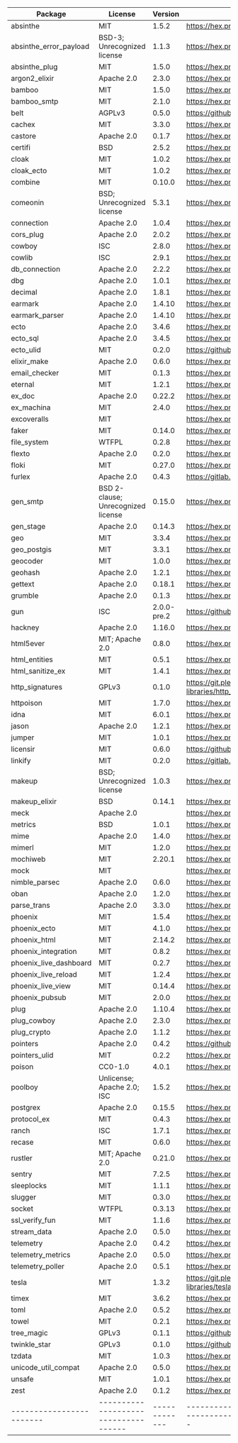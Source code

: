 | Package                | License                            | Version     | Link                                                                |
|------------------------|------------------------------------|-------------|---------------------------------------------------------------------|
| absinthe               | MIT                                | 1.5.2       | https://hex.pm/absinthe                                             |
| absinthe_error_payload | BSD-3; Unrecognized license        | 1.1.3       | https://hex.pm/absinthe_error_payload                               |
| absinthe_plug          | MIT                                | 1.5.0       | https://hex.pm/absinthe_plug                                        |
| argon2_elixir          | Apache 2.0                         | 2.3.0       | https://hex.pm/argon2_elixir                                        |
| bamboo                 | MIT                                | 1.5.0       | https://hex.pm/bamboo                                               |
| bamboo_smtp            | MIT                                | 2.1.0       | https://hex.pm/bamboo_smtp                                          |
| belt                   | AGPLv3                             | 0.5.0       | https://github.com/commonspub/belt                                  |
| cachex                 | MIT                                | 3.3.0       | https://hex.pm/cachex                                               |
| castore                | Apache 2.0                         | 0.1.7       | https://hex.pm/castore                                              |
| certifi                | BSD                                | 2.5.2       | https://hex.pm/certifi                                              |
| cloak                  | MIT                                | 1.0.2       | https://hex.pm/cloak                                                |
| cloak_ecto             | MIT                                | 1.0.2       | https://hex.pm/cloak_ecto                                           |
| combine                | MIT                                | 0.10.0      | https://hex.pm/combine                                              |
| comeonin               | BSD; Unrecognized license          | 5.3.1       | https://hex.pm/comeonin                                             |
| connection             | Apache 2.0                         | 1.0.4       | https://hex.pm/connection                                           |
| cors_plug              | Apache 2.0                         | 2.0.2       | https://hex.pm/cors_plug                                            |
| cowboy                 | ISC                                | 2.8.0       | https://hex.pm/cowboy                                               |
| cowlib                 | ISC                                | 2.9.1       | https://hex.pm/cowlib                                               |
| db_connection          | Apache 2.0                         | 2.2.2       | https://hex.pm/db_connection                                        |
| dbg                    | Apache 2.0                         | 1.0.1       | https://hex.pm/dbg                                                  |
| decimal                | Apache 2.0                         | 1.8.1       | https://hex.pm/decimal                                              |
| earmark                | Apache 2.0                         | 1.4.10      | https://hex.pm/earmark                                              |
| earmark_parser         | Apache 2.0                         | 1.4.10      | https://hex.pm/earmark_parser                                       |
| ecto                   | Apache 2.0                         | 3.4.6       | https://hex.pm/ecto                                                 |
| ecto_sql               | Apache 2.0                         | 3.4.5       | https://hex.pm/ecto_sql                                             |
| ecto_ulid              | MIT                                | 0.2.0       | https://github.com/irresponsible/ecto-ulid                          |
| elixir_make            | Apache 2.0                         | 0.6.0       | https://hex.pm/elixir_make                                          |
| email_checker          | MIT                                | 0.1.3       | https://hex.pm/email_checker                                        |
| eternal                | MIT                                | 1.2.1       | https://hex.pm/eternal                                              |
| ex_doc                 | Apache 2.0                         | 0.22.2      | https://hex.pm/ex_doc                                               |
| ex_machina             | MIT                                | 2.4.0       | https://hex.pm/ex_machina                                           |
| excoveralls            | MIT                                |             | https://hex.pm/excoveralls                                          |
| faker                  | MIT                                | 0.14.0      | https://hex.pm/faker                                                |
| file_system            | WTFPL                              | 0.2.8       | https://hex.pm/file_system                                          |
| flexto                 | Apache 2.0                         | 0.2.0       | https://hex.pm/flexto                                               |
| floki                  | MIT                                | 0.27.0      | https://hex.pm/floki                                                |
| furlex                 | Apache 2.0                         | 0.4.3       | https://gitlab.com/moodlenet/servers/furlex                         |
| gen_smtp               | BSD 2-clause; Unrecognized license | 0.15.0      | https://hex.pm/gen_smtp                                             |
| gen_stage              | Apache 2.0                         | 0.14.3      | https://hex.pm/gen_stage                                            |
| geo                    | MIT                                | 3.3.4       | https://hex.pm/geo                                                  |
| geo_postgis            | MIT                                | 3.3.1       | https://hex.pm/geo_postgis                                          |
| geocoder               | MIT                                | 1.0.0       | https://hex.pm/geocoder                                             |
| geohash                | Apache 2.0                         | 1.2.1       | https://hex.pm/geohash                                              |
| gettext                | Apache 2.0                         | 0.18.1      | https://hex.pm/gettext                                              |
| grumble                | Apache 2.0                         | 0.1.3       | https://hex.pm/grumble                                              |
| gun                    | ISC                                | 2.0.0-pre.2 | https://github.com/ninenines/gun.git                                |
| hackney                | Apache 2.0                         | 1.16.0      | https://hex.pm/hackney                                              |
| html5ever              | MIT; Apache 2.0                    | 0.8.0       | https://hex.pm/html5ever                                            |
| html_entities          | MIT                                | 0.5.1       | https://hex.pm/html_entities                                        |
| html_sanitize_ex       | MIT                                | 1.4.1       | https://hex.pm/html_sanitize_ex                                     |
| http_signatures        | GPLv3                              | 0.1.0       | https://git.pleroma.social/pleroma/elixir-libraries/http_signatures |
| httpoison              | MIT                                | 1.7.0       | https://hex.pm/httpoison                                            |
| idna                   | MIT                                | 6.0.1       | https://hex.pm/idna                                                 |
| jason                  | Apache 2.0                         | 1.2.1       | https://hex.pm/jason                                                |
| jumper                 | MIT                                | 1.0.1       | https://hex.pm/jumper                                               |
| licensir               | MIT                                | 0.6.0       | https://github.com/mayel/licensir                                   |
| linkify                | MIT                                | 0.2.0       | https://gitlab.com/CommonsPub/linkify.git                           |
| makeup                 | BSD; Unrecognized license          | 1.0.3       | https://hex.pm/makeup                                               |
| makeup_elixir          | BSD                                | 0.14.1      | https://hex.pm/makeup_elixir                                        |
| meck                   | Apache 2.0                         |             | https://hex.pm/meck                                                 |
| metrics                | BSD                                | 1.0.1       | https://hex.pm/metrics                                              |
| mime                   | Apache 2.0                         | 1.4.0       | https://hex.pm/mime                                                 |
| mimerl                 | MIT                                | 1.2.0       | https://hex.pm/mimerl                                               |
| mochiweb               | MIT                                | 2.20.1      | https://hex.pm/mochiweb                                             |
| mock                   | MIT                                |             | https://hex.pm/mock                                                 |
| nimble_parsec          | Apache 2.0                         | 0.6.0       | https://hex.pm/nimble_parsec                                        |
| oban                   | Apache 2.0                         | 1.2.0       | https://hex.pm/oban                                                 |
| parse_trans            | Apache 2.0                         | 3.3.0       | https://hex.pm/parse_trans                                          |
| phoenix                | MIT                                | 1.5.4       | https://hex.pm/phoenix                                              |
| phoenix_ecto           | MIT                                | 4.1.0       | https://hex.pm/phoenix_ecto                                         |
| phoenix_html           | MIT                                | 2.14.2      | https://hex.pm/phoenix_html                                         |
| phoenix_integration    | MIT                                | 0.8.2       | https://hex.pm/phoenix_integration                                  |
| phoenix_live_dashboard | MIT                                | 0.2.7       | https://hex.pm/phoenix_live_dashboard                               |
| phoenix_live_reload    | MIT                                | 1.2.4       | https://hex.pm/phoenix_live_reload                                  |
| phoenix_live_view      | MIT                                | 0.14.4      | https://hex.pm/phoenix_live_view                                    |
| phoenix_pubsub         | MIT                                | 2.0.0       | https://hex.pm/phoenix_pubsub                                       |
| plug                   | Apache 2.0                         | 1.10.4      | https://hex.pm/plug                                                 |
| plug_cowboy            | Apache 2.0                         | 2.3.0       | https://hex.pm/plug_cowboy                                          |
| plug_crypto            | Apache 2.0                         | 1.1.2       | https://hex.pm/plug_crypto                                          |
| pointers               | Apache 2.0                         | 0.4.2       | https://github.com/commonspub/pointers.git                          |
| pointers_ulid          | MIT                                | 0.2.2       | https://hex.pm/pointers_ulid                                        |
| poison                 | CC0-1.0                            | 4.0.1       | https://hex.pm/poison                                               |
| poolboy                | Unlicense; Apache 2.0; ISC         | 1.5.2       | https://hex.pm/poolboy                                              |
| postgrex               | Apache 2.0                         | 0.15.5      | https://hex.pm/postgrex                                             |
| protocol_ex            | MIT                                | 0.4.3       | https://hex.pm/protocol_ex                                          |
| ranch                  | ISC                                | 1.7.1       | https://hex.pm/ranch                                                |
| recase                 | MIT                                | 0.6.0       | https://hex.pm/recase                                               |
| rustler                | MIT; Apache 2.0                    | 0.21.0      | https://hex.pm/rustler                                              |
| sentry                 | MIT                                | 7.2.5       | https://hex.pm/sentry                                               |
| sleeplocks             | MIT                                | 1.1.1       | https://hex.pm/sleeplocks                                           |
| slugger                | MIT                                | 0.3.0       | https://hex.pm/slugger                                              |
| socket                 | WTFPL                              | 0.3.13      | https://hex.pm/socket                                               |
| ssl_verify_fun         | MIT                                | 1.1.6       | https://hex.pm/ssl_verify_fun                                       |
| stream_data            | Apache 2.0                         | 0.5.0       | https://hex.pm/stream_data                                          |
| telemetry              | Apache 2.0                         | 0.4.2       | https://hex.pm/telemetry                                            |
| telemetry_metrics      | Apache 2.0                         | 0.5.0       | https://hex.pm/telemetry_metrics                                    |
| telemetry_poller       | Apache 2.0                         | 0.5.1       | https://hex.pm/telemetry_poller                                     |
| tesla                  | MIT                                | 1.3.2       | https://git.pleroma.social/pleroma/elixir-libraries/tesla.git       |
| timex                  | MIT                                | 3.6.2       | https://hex.pm/timex                                                |
| toml                   | Apache 2.0                         | 0.5.2       | https://hex.pm/toml                                                 |
| towel                  | MIT                                | 0.2.1       | https://hex.pm/towel                                                |
| tree_magic             | GPLv3                              | 0.1.1       | https://github.com/commonspub/tree_magic.ex                         |
| twinkle_star           | GPLv3                              | 0.1.0       | https://github.com/commonspub/twinkle_star                          |
| tzdata                 | MIT                                | 1.0.3       | https://hex.pm/tzdata                                               |
| unicode_util_compat    | Apache 2.0                         | 0.5.0       | https://hex.pm/unicode_util_compat                                  |
| unsafe                 | MIT                                | 1.0.1       | https://hex.pm/unsafe                                               |
| zest                   | Apache 2.0                         | 0.1.2       | https://hex.pm/zest                                                 |
|------------------------|------------------------------------|-------------|---------------------------------------------------------------------|
